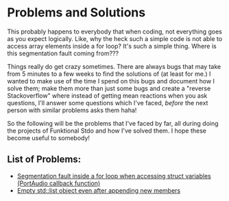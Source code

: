 # Problems and Solutions
This probably happens to everybody that when coding, not everything goes as you expect logically. Like, why the heck such a simple code is not able to access array elements inside a for loop? It's such a simple thing. Where is this segmentation fault coming from???

Things really do get crazy sometimes. There are always bugs that may take from 5 minutes to a few weeks to find the solutions of (at least for me.) I wanted to make use of the time I spend on this bugs and document how I solve them; make them more than just some bugs and create a "reverse Stackoverflow" where instead of getting mean reactions when you ask questions, I'll answer some questions which I've faced, *before* the next person with similar problems asks them haha!

So the following will be the problems that I've faced by far, all during doing the projects of Funktional Stdo and how I've solved them. I hope these become useful to somebody!

## List of Problems:
- [Segmentation fault inside a for loop when accessing struct variables (PortAudio callback function)](https://github.com/funktional-stdo/problems-and-solutions/blob/main/segmentation-fault-loop.md)
- [Empty std::list object even after appending new members](https://github.com/funktional-stdo/problems-and-solutions/blob/main/empty-list.md)
